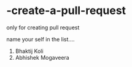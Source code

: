 # -create-a-pull-request
only for creating pull request

name your self  in the list....

1. Bhaktij Koli
2. Abhishek Mogaveera
